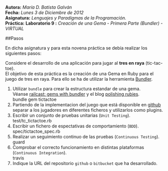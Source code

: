 **Autora:**         *María D. Batista Galván*  
**Fecha:**          *Lunes 3 de Diciembre de 2012*  
**Asignatura:**     *Lenguajes y Paradigmas de la Programación.*  
**Práctica:**       **Laboratorio 9 :** *Creación de una Gema - Primera Parte (Bundler) - VIRTUAL*  

##Pasos

En dicha asignatura y para esta novena práctica se debía realizar los siguientes pasos:  

Considere el desarrollo de una aplicación para jugar al **tres en raya** (tic-tac-toe).  
El objetivo de esta práctica es la creación de una Gema en Ruby para el juego de tres en raya. Para ello se ha de utilizar la herramienta [Bundler](http://gembundler.com/).  

1. Utilizar `bundle` para crear la estructura estandar de una gema.  
Véanse [railcast: gems with bundler](http://railscasts.com/episodes/245-new-gem-with-bundler?language=es&view=asciicast) y el blog [polishing rubies](http://www.intridea.com/blog/tag/polishing%20rubies).  
	bundle gem tictactoe  
2. Partiendo de la implementacion del juego que está disponible en [github](https://github.com/crguezl/tictactoe) separar a los jugadores en diferentes ficheros y utilizarlos como plugins.  
3. Escribir un conjunto de pruebas unitarias (`Unit Testing`).  
	test/tc_tictactoe.rb  
4. Escribir un fichero de espectativas de comportamiento (`BDD`).  
	spec/tictactoe_spec.rb  
5. Realizar un seguimiento continuo de las pruebas (`Continuous Testing`).  
	guard  
6. Comprobar el correcto funcionamiento en distintas plataformas (`Continuous Integration`).  
	travis  
7. Indique la URL del repositorio `github` o `bitbucket` que ha desarrollado.  
